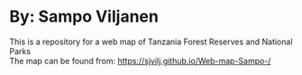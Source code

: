 # By: Sampo Viljanen
This is a repository for a web map of Tanzania Forest Reserves and National Parks  
The map can be found from: https://sjvilj.github.io/Web-map-Sampo-/
